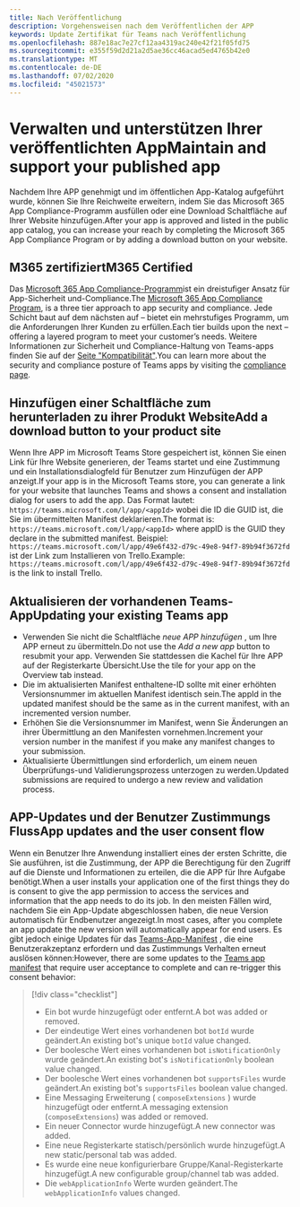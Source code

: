 ```yaml
---
title: Nach Veröffentlichung
description: Vorgehensweisen nach dem Veröffentlichen der APP
keywords: Update Zertifikat für Teams nach Veröffentlichung
ms.openlocfilehash: 887e18ac7e27cf12aa4319ac240e42f21f05fd75
ms.sourcegitcommit: e355f59d2d21a2d5ae36cc46acad5ed4765b42e0
ms.translationtype: MT
ms.contentlocale: de-DE
ms.lasthandoff: 07/02/2020
ms.locfileid: "45021573"
---
```

# <a name="maintain-and-support-your-published-app"></a><span data-ttu-id="cc73e-104">Verwalten und unterstützen Ihrer veröffentlichten App</span><span class="sxs-lookup"><span data-stu-id="cc73e-104">Maintain and support your published app</span></span> 

<span data-ttu-id="cc73e-105">Nachdem Ihre APP genehmigt und im öffentlichen App-Katalog aufgeführt wurde, können Sie Ihre Reichweite erweitern, indem Sie das Microsoft 365 App Compliance-Programm ausfüllen oder eine Download Schaltfläche auf Ihrer Website hinzufügen.</span><span class="sxs-lookup"><span data-stu-id="cc73e-105">After your app is approved and listed in the public app catalog, you can increase your reach by completing the Microsoft 365 App Compliance Program or by adding a download button on your website.</span></span>

## <a name="m365-certified"></a><span data-ttu-id="cc73e-106">M365 zertifiziert</span><span class="sxs-lookup"><span data-stu-id="cc73e-106">M365 Certified</span></span>

<span data-ttu-id="cc73e-107">Das [Microsoft 365 App Compliance-Programm](./application-certification.md)ist ein dreistufiger Ansatz für App-Sicherheit und-Compliance.</span><span class="sxs-lookup"><span data-stu-id="cc73e-107">The [Microsoft 365 App Compliance Program](./application-certification.md), is a three tier approach to app security and compliance.</span></span> <span data-ttu-id="cc73e-108">Jede Schicht baut auf dem nächsten auf – bietet ein mehrstufiges Programm, um die Anforderungen Ihrer Kunden zu erfüllen.</span><span class="sxs-lookup"><span data-stu-id="cc73e-108">Each tier builds upon the next – offering a layered program to meet your customer’s needs.</span></span> <span data-ttu-id="cc73e-109">Weitere Informationen zur Sicherheit und Compliance-Haltung von Teams-apps finden Sie auf der [Seite "Kompatibilität"](https://docs.microsoft.com/microsoft-365-app-certification/teams/teams-apps).</span><span class="sxs-lookup"><span data-stu-id="cc73e-109">You can learn more about the security and compliance posture of Teams apps by visiting the [compliance page](https://docs.microsoft.com/microsoft-365-app-certification/teams/teams-apps).</span></span>

## <a name="add-a-download-button-to-your-product-site"></a><span data-ttu-id="cc73e-110">Hinzufügen einer Schaltfläche zum herunterladen zu ihrer Produkt Website</span><span class="sxs-lookup"><span data-stu-id="cc73e-110">Add a download button to your product site</span></span>

<span data-ttu-id="cc73e-111">Wenn Ihre APP im Microsoft Teams Store gespeichert ist, können Sie einen Link für Ihre Website generieren, der Teams startet und eine Zustimmung und ein Installationsdialogfeld für Benutzer zum Hinzufügen der APP anzeigt.</span><span class="sxs-lookup"><span data-stu-id="cc73e-111">If your app is in the Microsoft Teams store, you can generate a link for your website that launches Teams and shows a consent and installation dialog for users to add the app.</span></span>
<span data-ttu-id="cc73e-112">Das Format lautet: `https://teams.microsoft.com/l/app/<appId>` wobei die ID die GUID ist, die Sie im übermittelten Manifest deklarieren.</span><span class="sxs-lookup"><span data-stu-id="cc73e-112">The format is:  `https://teams.microsoft.com/l/app/<appId>` where appID is the GUID they declare in the submitted manifest.</span></span>
<span data-ttu-id="cc73e-113">Beispiel: `https://teams.microsoft.com/l/app/49e6f432-d79c-49e8-94f7-89b94f3672fd` ist der Link zum Installieren von Trello.</span><span class="sxs-lookup"><span data-stu-id="cc73e-113">Example: `https://teams.microsoft.com/l/app/49e6f432-d79c-49e8-94f7-89b94f3672fd` is the link to install Trello.</span></span>

## <a name="updating-your-existing-teams-app"></a><span data-ttu-id="cc73e-114">Aktualisieren der vorhandenen Teams-App</span><span class="sxs-lookup"><span data-stu-id="cc73e-114">Updating your existing Teams app</span></span>

* <span data-ttu-id="cc73e-115">Verwenden Sie nicht die Schaltfläche *neue APP hinzufügen* , um Ihre APP erneut zu übermitteln.</span><span class="sxs-lookup"><span data-stu-id="cc73e-115">Do not use the *Add a new app* button to resubmit your app.</span></span> <span data-ttu-id="cc73e-116">Verwenden Sie stattdessen die Kachel für Ihre APP auf der Registerkarte Übersicht.</span><span class="sxs-lookup"><span data-stu-id="cc73e-116">Use the tile for your app on the Overview tab instead.</span></span>
* <span data-ttu-id="cc73e-117">Die im aktualisierten Manifest enthaltene-ID sollte mit einer erhöhten Versionsnummer im aktuellen Manifest identisch sein.</span><span class="sxs-lookup"><span data-stu-id="cc73e-117">The appId in the updated manifest should be the same as in the current manifest, with an incremented version number.</span></span>
* <span data-ttu-id="cc73e-118">Erhöhen Sie die Versionsnummer im Manifest, wenn Sie Änderungen an ihrer Übermittlung an den Manifesten vornehmen.</span><span class="sxs-lookup"><span data-stu-id="cc73e-118">Increment your version number in the manifest if you make any manifest changes to your submission.</span></span>
* <span data-ttu-id="cc73e-119">Aktualisierte Übermittlungen sind erforderlich, um einem neuen Überprüfungs-und Validierungsprozess unterzogen zu werden.</span><span class="sxs-lookup"><span data-stu-id="cc73e-119">Updated submissions are required to undergo a new review and validation process.</span></span>

## <a name="app-updates-and-the-user-consent-flow"></a><span data-ttu-id="cc73e-120">APP-Updates und der Benutzer Zustimmungs Fluss</span><span class="sxs-lookup"><span data-stu-id="cc73e-120">App updates and the user consent flow</span></span>

<span data-ttu-id="cc73e-121">Wenn ein Benutzer Ihre Anwendung installiert eines der ersten Schritte, die Sie ausführen, ist die Zustimmung, der APP die Berechtigung für den Zugriff auf die Dienste und Informationen zu erteilen, die die APP für Ihre Aufgabe benötigt.</span><span class="sxs-lookup"><span data-stu-id="cc73e-121">When a user installs your application one of the first things they do is consent to give the app permission to access the services and information that the app needs to do its job.</span></span> <span data-ttu-id="cc73e-122">In den meisten Fällen wird, nachdem Sie ein App-Update abgeschlossen haben, die neue Version automatisch für Endbenutzer angezeigt.</span><span class="sxs-lookup"><span data-stu-id="cc73e-122">In most cases, after you complete an app update the new version will automatically appear for end users.</span></span> <span data-ttu-id="cc73e-123">Es gibt jedoch einige Updates für das [Teams-App-Manifest](../../../../resources/schema/manifest-schema.md) , die eine Benutzerakzeptanz erfordern und das Zustimmungs Verhalten erneut auslösen können:</span><span class="sxs-lookup"><span data-stu-id="cc73e-123">However, there are some updates to the [Teams app manifest](../../../../resources/schema/manifest-schema.md) that require user acceptance to complete and can re-trigger this consent behavior:</span></span>

 >[!div class="checklist"]
>
> * <span data-ttu-id="cc73e-124">Ein bot wurde hinzugefügt oder entfernt.</span><span class="sxs-lookup"><span data-stu-id="cc73e-124">A bot was added or removed.</span></span>
> * <span data-ttu-id="cc73e-125">Der eindeutige Wert eines vorhandenen bot `botId` wurde geändert.</span><span class="sxs-lookup"><span data-stu-id="cc73e-125">An existing bot's unique `botId` value changed.</span></span>
> * <span data-ttu-id="cc73e-126">Der boolesche Wert eines vorhandenen bot `isNotificationOnly` wurde geändert.</span><span class="sxs-lookup"><span data-stu-id="cc73e-126">An existing bot's `isNotificationOnly` boolean value changed.</span></span>
> * <span data-ttu-id="cc73e-127">Der boolesche Wert eines vorhandenen bot `supportsFiles` wurde geändert.</span><span class="sxs-lookup"><span data-stu-id="cc73e-127">An existing bot's `supportsFiles` boolean value changed.</span></span>
> * <span data-ttu-id="cc73e-128">Eine Messaging Erweiterung ( `composeExtensions` ) wurde hinzugefügt oder entfernt.</span><span class="sxs-lookup"><span data-stu-id="cc73e-128">A messaging extension (`composeExtensions`) was added or removed.</span></span>
> * <span data-ttu-id="cc73e-129">Ein neuer Connector wurde hinzugefügt.</span><span class="sxs-lookup"><span data-stu-id="cc73e-129">A new connector was added.</span></span>
> * <span data-ttu-id="cc73e-130">Eine neue Registerkarte statisch/persönlich wurde hinzugefügt.</span><span class="sxs-lookup"><span data-stu-id="cc73e-130">A new static/personal tab was added.</span></span>
> * <span data-ttu-id="cc73e-131">Es wurde eine neue konfigurierbare Gruppe/Kanal-Registerkarte hinzugefügt.</span><span class="sxs-lookup"><span data-stu-id="cc73e-131">A new configurable group/channel tab was added.</span></span>
> * <span data-ttu-id="cc73e-132">Die `webApplicationInfo` Werte wurden geändert.</span><span class="sxs-lookup"><span data-stu-id="cc73e-132">The `webApplicationInfo` values changed.</span></span>
>
